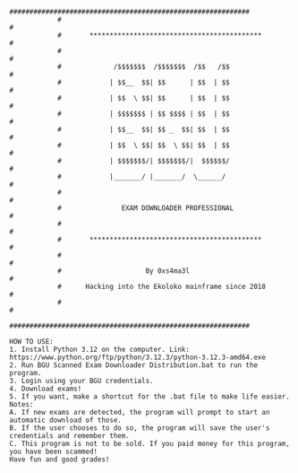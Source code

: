 	
				############################################################
				#                                                          #
				#       *******************************************        #
				#                                                          #
				#             /$$$$$$$  /$$$$$$$  /$$   /$$                #
				#            | $$__  $$| $$      | $$  | $$                #
				#            | $$  \ $$| $$      | $$  | $$                #
				#            | $$$$$$$ | $$ $$$$ | $$  | $$                #
				#            | $$__  $$| $$ _  $$| $$  | $$                #
				#            | $$  \ $$| $$  \ $$| $$  | $$                #
				#            | $$$$$$$/| $$$$$$$/|  $$$$$$/                #
				#            |_______/ |_______/  \______/                 #
				#                                                          #
				#               EXAM DOWNLOADER PROFESSIONAL               #
				#                                                          #
				#       *******************************************        #
				#                                                          #
				#                     By 0xs4ma3l                          #
				#      Hacking into the Ekoloko mainframe since 2018       #
				#                                                          #
				############################################################

	HOW TO USE:
	1. Install Python 3.12 on the computer. Link: https://www.python.org/ftp/python/3.12.3/python-3.12.3-amd64.exe
	2. Run BGU Scanned Exam Downloader Distribution.bat to run the program.
	3. Login using your BGU credentials.
	4. Download exams!
	5. If you want, make a shortcut for the .bat file to make life easier.
	Notes:
	A. If new exams are detected, the program will prompt to start an automatic download of those.
	B. If the user chooses to do so, the program will save the user's credentials and remember them.
	C. This program is not to be sold. If you paid money for this program, you have been scammed!
	Have fun and good grades!
